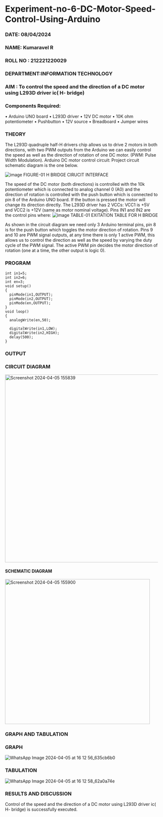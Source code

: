 # Experiment-no-6-DC-Motor-Speed-Control-Using-Arduino
###  DATE: 08/04/2024

###  NAME: Kumaravel R
###  ROLL NO : 212221220029
###  DEPARTMENT:INFORMATION TECHNOLOGY
### AIM : To control the speed and the direction of a DC motor using L293D driver ic( H- bridge)

### Components Required:
•	Arduino UNO board
•	L293D driver
•	12V DC motor
•	10K ohm potentiometer
•	Pushbutton
•	12V source
•	Breadboard
•	Jumper wires
### THEORY 
The L293D quadruple half-H drivers chip allows us to drive 2 motors in both directions, with two PWM outputs from the Arduino we can easily control the speed as well as the direction of rotation of one DC motor. (PWM: Pulse Width Modulation).
Arduino DC motor control circuit:
Project circuit schematic diagram is the one below.

![image](https://user-images.githubusercontent.com/36288975/167763051-b230c183-afc5-46f2-ba95-0f95e10dd6c9.png)
FIGURE-01 H BRIDGE CIRUCIT INTERFACE 
 
The speed of the DC motor (both directions) is controlled with the 10k potentiometer which is connected to analog channel 0 (A0) and the direction of rotation is controlled with the push button which is connected to pin 8 of the Arduino UNO board. If the button is pressed the motor will change its direction directly.
The L293D driver has 2 VCCs: VCC1 is +5V and VCC2 is +12V (same as motor nominal voltage). Pins IN1 and IN2 are the control pins where:
![image](https://user-images.githubusercontent.com/36288975/167763120-1421c2c5-8381-49eb-b376-03f6e1113b7a.png)
TABLE-01 EXITATION TABLE FOR H BRIDGE 

As shown in the circuit diagram we need only 3 Arduino terminal pins, pin 8 is for the push button which toggles the motor direction of rotation. Pins 9 and 10 are PWM signal outputs, at any time there is only 1 active PWM, this allows us to control the direction as well as the speed by varying the duty cycle of the PWM signal. The active PWM pin decides the motor direction of rotation (one at a time, the other output is logic 0).

### PROGRAM 
```
int in1=5;
int in2=6;
int en=3;
void setup()
{
  pinMode(in1,OUTPUT);
  pinMode(in2,OUTPUT);
  pinMode(en,OUTPUT);
}
void loop()
{
  analogWrite(en,50);
  
  digitalWrite(in1,LOW);
  digitalWrite(in2,HIGH);
  delay(500);
}
```

### OUTPUT
### CIRCUIT DIAGRAM
<img width="618" alt="Screenshot 2024-04-05 155839" src="https://github.com/KumaravelIT/Experiment-no-7-DC-Motor-Speed-Control-Using-Arduino/assets/117756569/acb04e3f-cae3-4d1b-ae42-425762f2d322">

#### SCHEMATIC DIAGRAM
<img width="477" alt="Screenshot 2024-04-05 155900" src="https://github.com/KumaravelIT/Experiment-no-7-DC-Motor-Speed-Control-Using-Arduino/assets/117756569/94707232-3f79-4a69-a772-7aa35403b983">




### GRAPH AND TABULATION 

### GRAPH
![WhatsApp Image 2024-04-05 at 16 12 56_635cb6b0](https://github.com/KumaravelIT/Experiment-no-7-DC-Motor-Speed-Control-Using-Arduino/assets/117756569/83cdd761-92be-4d70-96d3-66e51036ef2a)

### TABULATION
![WhatsApp Image 2024-04-05 at 16 12 58_62a0a74e](https://github.com/KumaravelIT/Experiment-no-7-DC-Motor-Speed-Control-Using-Arduino/assets/117756569/b94b5ca9-2e56-4778-b7c1-77d637629c1c)




### RESULTS AND DISCUSSION 

Control of the speed and the direction of a DC motor using L293D driver ic( H- bridge) is successfully executed.
